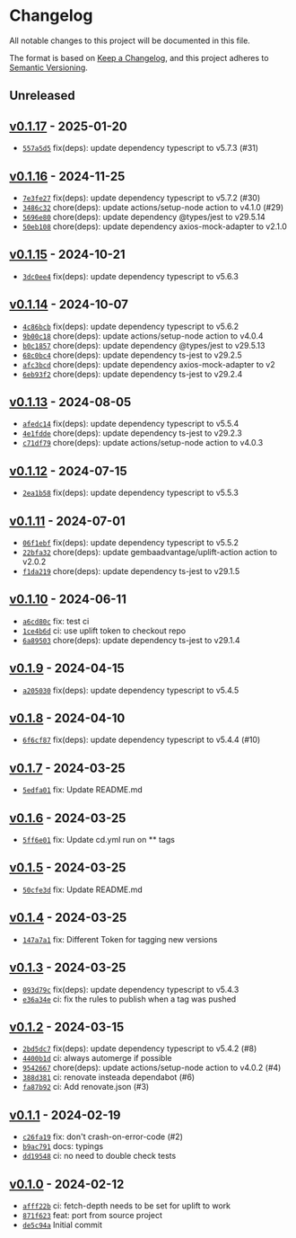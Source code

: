 # Changelog

All notable changes to this project will be documented in this file.

The format is based on [Keep a Changelog](https://keepachangelog.com/en/1.0.0/), and this project adheres to [Semantic Versioning](https://semver.org/spec/v2.0.0.html).

## Unreleased

## [v0.1.17](https://github.com/Bastianowicz/axios-transform-validate-response/releases/tag/v0.1.17) - 2025-01-20

- [`557a5d5`](https://github.com/Bastianowicz/axios-transform-validate-response/commit/557a5d5a4b856a57a2b461fce90336a61b40ba81) fix(deps): update dependency typescript to v5.7.3 (#31)

## [v0.1.16](https://github.com/Bastianowicz/axios-transform-validate-response/releases/tag/v0.1.16) - 2024-11-25

- [`7e3fe27`](https://github.com/Bastianowicz/axios-transform-validate-response/commit/7e3fe27f942e3d9db88be61eb822132434e0bed9) fix(deps): update dependency typescript to v5.7.2 (#30)
- [`3486c32`](https://github.com/Bastianowicz/axios-transform-validate-response/commit/3486c3248caa854e589112ca4726e36f214bcbde) chore(deps): update actions/setup-node action to v4.1.0 (#29)
- [`5696e80`](https://github.com/Bastianowicz/axios-transform-validate-response/commit/5696e8098e6947faefb1e1fc7ba05c62c9cde74b) chore(deps): update dependency @types/jest to v29.5.14
- [`50eb108`](https://github.com/Bastianowicz/axios-transform-validate-response/commit/50eb1086f46f7c3db3d52af77da07d81c41f7d8e) chore(deps): update dependency axios-mock-adapter to v2.1.0

## [v0.1.15](https://github.com/Bastianowicz/axios-transform-validate-response/releases/tag/v0.1.15) - 2024-10-21

- [`3dc0ee4`](https://github.com/Bastianowicz/axios-transform-validate-response/commit/3dc0ee44cb3c461661bba315c14498e8b00bfaf5) fix(deps): update dependency typescript to v5.6.3

## [v0.1.14](https://github.com/Bastianowicz/axios-transform-validate-response/releases/tag/v0.1.14) - 2024-10-07

- [`4c86bcb`](https://github.com/Bastianowicz/axios-transform-validate-response/commit/4c86bcbc0be9f2107487b5d3fa98d20557732361) fix(deps): update dependency typescript to v5.6.2
- [`9b00c18`](https://github.com/Bastianowicz/axios-transform-validate-response/commit/9b00c187fb4bd9e3852645b4cf370b89bf0a7063) chore(deps): update actions/setup-node action to v4.0.4
- [`b0c1857`](https://github.com/Bastianowicz/axios-transform-validate-response/commit/b0c1857d504a605d82216135dab2b6ec6b4b155a) chore(deps): update dependency @types/jest to v29.5.13
- [`68c0bc4`](https://github.com/Bastianowicz/axios-transform-validate-response/commit/68c0bc408953e0220ba87e0e77482708b40372df) chore(deps): update dependency ts-jest to v29.2.5
- [`afc3bcd`](https://github.com/Bastianowicz/axios-transform-validate-response/commit/afc3bcd8711a7667b3c47784e2cca9859b1447ba) chore(deps): update dependency axios-mock-adapter to v2
- [`6eb93f2`](https://github.com/Bastianowicz/axios-transform-validate-response/commit/6eb93f2f454bc5f6e5dee346820db0215f71d236) chore(deps): update dependency ts-jest to v29.2.4

## [v0.1.13](https://github.com/Bastianowicz/axios-transform-validate-response/releases/tag/v0.1.13) - 2024-08-05

- [`afedc14`](https://github.com/Bastianowicz/axios-transform-validate-response/commit/afedc140b07907cfa5ba29380df0778b17ae0c3a) fix(deps): update dependency typescript to v5.5.4
- [`4e1fdde`](https://github.com/Bastianowicz/axios-transform-validate-response/commit/4e1fdde8dda2beafa4eb3b45f8749b1969f55dc9) chore(deps): update dependency ts-jest to v29.2.3
- [`c71df79`](https://github.com/Bastianowicz/axios-transform-validate-response/commit/c71df7906163082f0be61645d56998ab9324fc20) chore(deps): update actions/setup-node action to v4.0.3

## [v0.1.12](https://github.com/Bastianowicz/axios-transform-validate-response/releases/tag/v0.1.12) - 2024-07-15

- [`2ea1b58`](https://github.com/Bastianowicz/axios-transform-validate-response/commit/2ea1b5870761c9501a26e5b27cd85cef3871bc23) fix(deps): update dependency typescript to v5.5.3

## [v0.1.11](https://github.com/Bastianowicz/axios-transform-validate-response/releases/tag/v0.1.11) - 2024-07-01

- [`06f1ebf`](https://github.com/Bastianowicz/axios-transform-validate-response/commit/06f1ebfff495336d84d33cc07ca8b25d281c8181) fix(deps): update dependency typescript to v5.5.2
- [`22bfa32`](https://github.com/Bastianowicz/axios-transform-validate-response/commit/22bfa3249833485139171cbd62691589b7b95743) chore(deps): update gembaadvantage/uplift-action action to v2.0.2
- [`f1da219`](https://github.com/Bastianowicz/axios-transform-validate-response/commit/f1da219ee6febb71fc200f75a8aa687b8b279e3f) chore(deps): update dependency ts-jest to v29.1.5

## [v0.1.10](https://github.com/Bastianowicz/axios-transform-validate-response/releases/tag/v0.1.10) - 2024-06-11

- [`a6cd80c`](https://github.com/Bastianowicz/axios-transform-validate-response/commit/a6cd80cae273dff5048bd8c75c91c0a4c7695a06) fix: test ci
- [`1ce4b6d`](https://github.com/Bastianowicz/axios-transform-validate-response/commit/1ce4b6dfc3c5b8718d85b17e2b3cffbb3c909588) ci: use uplift token to checkout repo
- [`6a89503`](https://github.com/Bastianowicz/axios-transform-validate-response/commit/6a895037bc83abcc85a1137cba0ae3c57ae05204) chore(deps): update dependency ts-jest to v29.1.4

## [v0.1.9](https://github.com/Bastianowicz/axios-transform-validate-response/releases/tag/v0.1.9) - 2024-04-15

- [`a205030`](https://github.com/Bastianowicz/axios-transform-validate-response/commit/a205030207d2634a8f919de22577994873d303d1) fix(deps): update dependency typescript to v5.4.5

## [v0.1.8](https://github.com/Bastianowicz/axios-transform-validate-response/releases/tag/v0.1.8) - 2024-04-10

- [`6f6cf87`](https://github.com/Bastianowicz/axios-transform-validate-response/commit/6f6cf8738469c06a69f1e320d1a976c2c72a79cc) fix(deps): update dependency typescript to v5.4.4 (#10)

## [v0.1.7](https://github.com/Bastianowicz/axios-transform-validate-response/releases/tag/v0.1.7) - 2024-03-25

- [`5edfa01`](https://github.com/Bastianowicz/axios-transform-validate-response/commit/5edfa0142cc7edbc9a8026f6b0d6f6e41f9c625d) fix: Update README.md

## [v0.1.6](https://github.com/Bastianowicz/axios-transform-validate-response/releases/tag/v0.1.6) - 2024-03-25

- [`5ff6e01`](https://github.com/Bastianowicz/axios-transform-validate-response/commit/5ff6e01fc1f2808514fc1a4d53f08dd39bd094e8) fix: Update cd.yml run on ** tags

## [v0.1.5](https://github.com/Bastianowicz/axios-transform-validate-response/releases/tag/v0.1.5) - 2024-03-25

- [`50cfe3d`](https://github.com/Bastianowicz/axios-transform-validate-response/commit/50cfe3d16f03b7a4fb87e4021a3a450eeea6c321) fix: Update README.md

## [v0.1.4](https://github.com/Bastianowicz/axios-transform-validate-response/releases/tag/v0.1.4) - 2024-03-25

- [`147a7a1`](https://github.com/Bastianowicz/axios-transform-validate-response/commit/147a7a108a8a2df0585dddb98a7bc39cfc317f5a) fix: Different Token for tagging new versions

## [v0.1.3](https://github.com/Bastianowicz/axios-transform-validate-response/releases/tag/v0.1.3) - 2024-03-25

- [`093d79c`](https://github.com/Bastianowicz/axios-transform-validate-response/commit/093d79cdc1a63240239dc57cab3fa2ef0774ccf1) fix(deps): update dependency typescript to v5.4.3
- [`e36a34e`](https://github.com/Bastianowicz/axios-transform-validate-response/commit/e36a34eb9e7ebf64e5d105ff170e04e2013403ca) ci: fix the rules to publish when a tag was pushed

## [v0.1.2](https://github.com/Bastianowicz/axios-transform-validate-response/releases/tag/v0.1.2) - 2024-03-15

- [`2bd5dc7`](https://github.com/Bastianowicz/axios-transform-validate-response/commit/2bd5dc7714d1bdee8417c98149491d904ef88c9c) fix(deps): update dependency typescript to v5.4.2 (#8)
- [`4400b1d`](https://github.com/Bastianowicz/axios-transform-validate-response/commit/4400b1db585cf4232cd1ec27b116ac7af6414210) ci: always automerge if possible
- [`9542667`](https://github.com/Bastianowicz/axios-transform-validate-response/commit/9542667c18e4f2737130e2fdb026fc4c3d9fe3ba) chore(deps): update actions/setup-node action to v4.0.2 (#4)
- [`388d381`](https://github.com/Bastianowicz/axios-transform-validate-response/commit/388d381889b6f537ba16eadd3a37f026fd8b11d7) ci: renovate insteada dependabot (#6)
- [`fa87b92`](https://github.com/Bastianowicz/axios-transform-validate-response/commit/fa87b920b92455f38ba6a4eba29f272009b65747) ci: Add renovate.json (#3)

## [v0.1.1](https://github.com/Bastianowicz/axios-transform-validate-response/releases/tag/v0.1.1) - 2024-02-19

- [`c26fa19`](https://github.com/Bastianowicz/axios-transform-validate-response/commit/c26fa195e493d3ad31710ddba37404b5831f2173) fix: don't crash-on-error-code (#2)
- [`b9ac791`](https://github.com/Bastianowicz/axios-transform-validate-response/commit/b9ac791a4cc9e381beb257c5cf4608b7b352edc7) docs: typings
- [`dd19548`](https://github.com/Bastianowicz/axios-transform-validate-response/commit/dd19548191e2319a8171d812bbb806a0be1df64c) ci: no need to double check tests

## [v0.1.0](https://github.com/Bastianowicz/axios-transform-validate-response/releases/tag/v0.1.0) - 2024-02-12

- [`afff22b`](https://github.com/Bastianowicz/axios-transform-validate-response/commit/afff22bb25843d652f7cd542e7be2da9dde8ed71) ci: fetch-depth needs to be set for uplift to work
- [`871f623`](https://github.com/Bastianowicz/axios-transform-validate-response/commit/871f623fb0654b0f97bcd7dd52e7bbf8d21f5f61) feat: port from source project
- [`de5c94a`](https://github.com/Bastianowicz/axios-transform-validate-response/commit/de5c94ae613210e84b9bb7ada587bfd01f05b097) Initial commit
